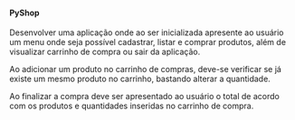 #### PyShop

Desenvolver uma aplicação onde ao ser inicializada apresente ao usuário um menu onde seja possível cadastrar, listar e comprar produtos, além de visualizar carrinho de compra ou sair da aplicação.

Ao adicionar um produto no carrinho de compras, deve-se verificar se já existe um mesmo produto no carrinho, bastando alterar a quantidade.

Ao finalizar a compra deve ser apresentado ao usuário o total de acordo com os produtos e quantidades inseridas no carrinho de compra.
